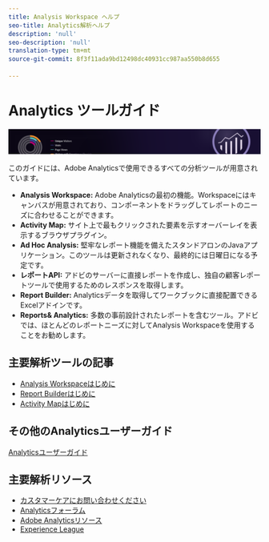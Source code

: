 ```yaml
---
title: Analysis Workspace ヘルプ
seo-title: Analytics解析ヘルプ
description: 'null'
seo-description: 'null'
translation-type: tm+mt
source-git-commit: 8f3f11ada9bd12498dc40931cc987aa550b8d655

---
```



# Analytics ツールガイド

![バナー](../../assets/doc_banner_analyze.png)

このガイドには、Adobe Analyticsで使用できるすべての分析ツールが用意されています。

* **Analysis Workspace:** Adobe Analyticsの最初の機能。Workspaceにはキャンバスが用意されており、コンポーネントをドラッグしてレポートのニーズに合わせることができます。
* **Activity Map:** サイト上で最もクリックされた要素を示すオーバーレイを表示するブラウザプラグイン。
* **Ad Hoc Analysis:** 堅牢なレポート機能を備えたスタンドアロンのJavaアプリケーション。このツールは更新されなくなり、最終的には日曜日になる予定です。
* **レポートAPI:** アドビのサーバーに直接レポートを作成し、独自の顧客レポートツールで使用するためのレスポンスを取得します。
* **Report Builder:** Analyticsデータを取得してワークブックに直接配置できるExcelアドインです。
* **Reports&amp; Analytics:** 多数の事前設計されたレポートを含むツール。アドビでは、ほとんどのレポートニーズに対してAnalysis Workspaceを使用することをお勧めします。

## 主要解析ツールの記事

* [Analysis Workspaceはじめに](analysis-workspace/home.md)
* [Report Builderはじめに](report-builder/home.md)
* [Activity Mapはじめに](activity-map/activity-map.md)

## その他のAnalyticsユーザーガイド

[Analyticsユーザーガイド](/help/landing/home.md)

## 主要解析リソース

* [カスタマーケアにお問い合わせください](https://helpx.adobe.com/contact/enterprise-support.ec.html)
* [Analyticsフォーラム](https://forums.adobe.com/community/experience-cloud/analytics-cloud/analytics)
* [Adobe Analyticsリソース](https://forums.adobe.com/message/10660755)
* [Experience League](https://landing.adobe.com/experience-league/)
